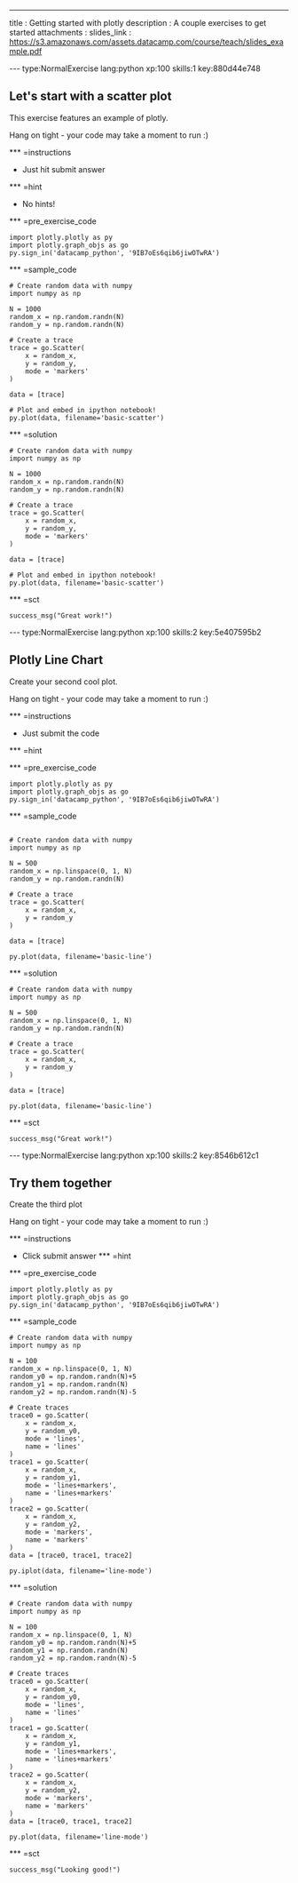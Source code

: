 ---
title       : Getting started with plotly
description : A couple exercises to get started
attachments :
  slides_link : https://s3.amazonaws.com/assets.datacamp.com/course/teach/slides_example.pdf

--- type:NormalExercise lang:python xp:100 skills:1 key:880d44e748
## Let's start with a scatter plot

This exercise features an example of plotly.

Hang on tight - your code may take a moment to run :)

*** =instructions
- Just hit submit answer

*** =hint
- No hints!

*** =pre_exercise_code
```{python}
import plotly.plotly as py
import plotly.graph_objs as go
py.sign_in('datacamp_python', '9IB7oEs6qib6jiwOTwRA')
```

*** =sample_code
```{python}
# Create random data with numpy
import numpy as np

N = 1000
random_x = np.random.randn(N)
random_y = np.random.randn(N)

# Create a trace
trace = go.Scatter(
    x = random_x,
    y = random_y,
    mode = 'markers'
)

data = [trace]

# Plot and embed in ipython notebook!
py.plot(data, filename='basic-scatter')

```

*** =solution
```{python}
# Create random data with numpy
import numpy as np

N = 1000
random_x = np.random.randn(N)
random_y = np.random.randn(N)

# Create a trace
trace = go.Scatter(
    x = random_x,
    y = random_y,
    mode = 'markers'
)

data = [trace]

# Plot and embed in ipython notebook!
py.plot(data, filename='basic-scatter')

```

*** =sct
```{python}
success_msg("Great work!")
```
--- type:NormalExercise lang:python xp:100 skills:2 key:5e407595b2
## Plotly Line Chart
Create your second cool plot.

Hang on tight - your code may take a moment to run :)

*** =instructions
- Just submit the code

*** =hint

*** =pre_exercise_code
```{python}
import plotly.plotly as py
import plotly.graph_objs as go
py.sign_in('datacamp_python', '9IB7oEs6qib6jiwOTwRA')
```

*** =sample_code
```{python}

# Create random data with numpy
import numpy as np

N = 500
random_x = np.linspace(0, 1, N)
random_y = np.random.randn(N)

# Create a trace
trace = go.Scatter(
    x = random_x,
    y = random_y
)

data = [trace]

py.plot(data, filename='basic-line')

```

*** =solution
```{python}
# Create random data with numpy
import numpy as np

N = 500
random_x = np.linspace(0, 1, N)
random_y = np.random.randn(N)

# Create a trace
trace = go.Scatter(
    x = random_x,
    y = random_y
)

data = [trace]

py.plot(data, filename='basic-line')

```

*** =sct
```{python}
success_msg("Great work!")
```
--- type:NormalExercise lang:python xp:100 skills:2 key:8546b612c1
## Try them together

Create the third plot

Hang on tight - your code may take a moment to run :)


*** =instructions
- Click submit answer
*** =hint

*** =pre_exercise_code
```{python}
import plotly.plotly as py
import plotly.graph_objs as go
py.sign_in('datacamp_python', '9IB7oEs6qib6jiwOTwRA')
```

*** =sample_code
```{python}
# Create random data with numpy
import numpy as np

N = 100
random_x = np.linspace(0, 1, N)
random_y0 = np.random.randn(N)+5
random_y1 = np.random.randn(N)
random_y2 = np.random.randn(N)-5

# Create traces
trace0 = go.Scatter(
    x = random_x,
    y = random_y0,
    mode = 'lines',
    name = 'lines'
)
trace1 = go.Scatter(
    x = random_x,
    y = random_y1,
    mode = 'lines+markers',
    name = 'lines+markers'
)
trace2 = go.Scatter(
    x = random_x,
    y = random_y2,
    mode = 'markers',
    name = 'markers'
)
data = [trace0, trace1, trace2]

py.iplot(data, filename='line-mode')
```

*** =solution
```{python}
# Create random data with numpy
import numpy as np

N = 100
random_x = np.linspace(0, 1, N)
random_y0 = np.random.randn(N)+5
random_y1 = np.random.randn(N)
random_y2 = np.random.randn(N)-5

# Create traces
trace0 = go.Scatter(
    x = random_x,
    y = random_y0,
    mode = 'lines',
    name = 'lines'
)
trace1 = go.Scatter(
    x = random_x,
    y = random_y1,
    mode = 'lines+markers',
    name = 'lines+markers'
)
trace2 = go.Scatter(
    x = random_x,
    y = random_y2,
    mode = 'markers',
    name = 'markers'
)
data = [trace0, trace1, trace2]

py.plot(data, filename='line-mode')

```

*** =sct
```{python}
success_msg("Looking good!")
```

